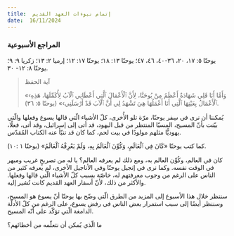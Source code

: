 ```yaml
---
title:  إتمام نبوءات العهد القديم
date:  16/11/2024
---
```


### المراجع الأسبوعية
يوحنّا ٥: ١٧، ٢٠، ٣٦-٤٠، ٤٦، ٤٧؛ يوحنّا ١٣: ١٨؛ يوحنّا ١٧: ١٢؛ إرميا ٢: ١٣؛ زكريا ٩: ٩؛ يوحنّا ٨: ١٢- ٣٠.

> <p>آية الحفظ</p>
> «‹وَأَمَّا أَنَا فَلِي شَهَادَةٌ أَعْظَمُ مِنْ يُوحَنَّا، لِأَنَّ ٱلْأَعْمَالَ ٱلَّتِي أَعْطَانِي ٱلْآبُ لِأُكَمِّلَهَا، هَذِهِ ٱلْأَعْمَالُ بِعَيْنِهَا ٱلَّتِي أَنَا أَعْمَلُهَا هِيَ تَشْهَدُ لِي أَنَّ ٱلْآبَ قَدْ أَرْسَلَنِي›» (يوحنّا ٥: ٣٦).

يُمكننا أن نرى في سِفر يوحنّا، مرّة تلو الأُخرى، كلّ الأشياء الّتي قالها يسوع وفعلها والّتي بيّنت بأنّ المسيح، المسيّا المنتظر من قبل اليهود، قد أتى إلى إسرائيل، وقد أتى، فعلًا، يهوديًّا مثلهم مولودًا في بيت لحم، كما كان قد تنبّأ عنه الكتاب المُقدّس.

كما كتب يوحنّا «كَانَ فِي ٱلْعَالَمِ، وَكُوِّنَ ٱلْعَالَمُ بِهِ، وَلَمْ يَعْرِفْهُ ٱلْعَالَمُ» (يوحنّا ١ :١٠).

كان في العالم، وكُوِّن العالم به، ومع ذلك لم يعرفه العالم؟ يا له من تصريحٍ غريب ومبهر في الوقت نفسه. وكما نرى في إنجيل يوحنّا وفي الأناجيل الأخرى، لم يعرفه كثير من الناس على الرغم من وجوب معرفتهم له، خاصّة بسبب كلّ الأشياء الّتي قالها وفعلها. والأكثر من ذلك، لأنّ أسفار العهد القديم كانت تُشير إليه.

سننظر خلال هذا الأسبوع إلى المزيد من الطرق الّتي وضّح بها يوحنّا أنّ يسوع هو المسيح، وسننظر أيضًا إلى سبب استمرار بعض الناس في رفض يسوع، على الرغم من كلّ الأدلّة الدامغة الّتي تؤكّد على أنّه المسيح.

ما الّذي يُمكن أن نتعلّمه من أخطائهم؟